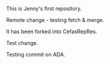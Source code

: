 This is Jenny's first repository.

Remote change - testing fetch & merge.

It has been forked into CefasRepRes.

Test change.

Testing commit on ADA. 
